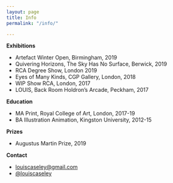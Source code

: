 ```yaml
---
layout: page
title: Info
permalink: "/info/"

---
```

**Exhibitions**

* Artefact Winter Open, Birmingham, 2019
* Quivering Horizons, The Sky Has No Surface, Berwick, 2019
* RCA Degree Show, London 2019
* Eyes of Many Kinds, CGP Gallery, London, 2018
* WIP Show RCA, London, 2017
* LOUIS, Back Room Holdron’s Arcade, Peckham, 2017

**Education**

* MA Print, Royal College of Art, London, 2017-19
* BA Illustration Animation, Kingston University, 2012-15

**Prizes**

* Augustus Martin Prize, 2019

**Contact**

* louiscaseley@gmail.com
* [@louiscaseley](https://www.instagram.com/louiscaseley/ "Louis Caseley Instagram")